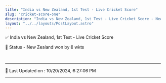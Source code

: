 ```yaml
---
title: "India vs New Zealand, 1st Test - Live Cricket Score"
slug: "cricket-score-one"
description: "India vs New Zealand, 1st Test - Live Cricket Score - New Zealand won by 8 wkts."
layout: "../../layouts/PostLayout.astro"
--- 
```


✅ India vs New Zealand, 1st Test - Live Cricket Score

📑 Status - New Zealand won by 8 wkts

<br />

***

📝 Last Updated on : 10/20/2024, 6:27:06 PM

***

